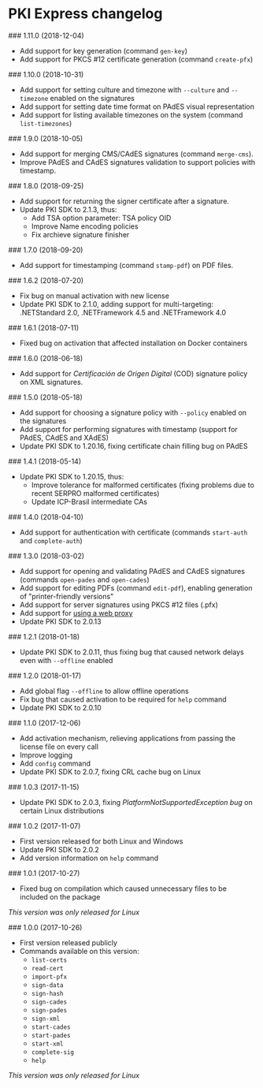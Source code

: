 ﻿# PKI Express changelog

<a name="v1-11-0" />
### 1.11.0 (2018-12-04)

- Add support for key generation (command `gen-key`)
- Add support for PKCS #12 certificate generation (command `create-pfx`)

<a name="v1-10-0" />
### 1.10.0 (2018-10-31)

- Add support for setting culture and timezone with `--culture` and `--timezone` enabled on the signatures
- Add support for setting date time format on PAdES visual representation
- Add support for listing available timezones on the system (command `list-timezones`)

<a name="v1-9-0" />
### 1.9.0 (2018-10-05)

- Add support for merging CMS/CAdES signatures (command `merge-cms`).
- Improve PAdES and CAdES signatures validation to support policies with timestamp.

<a name="v1-8-0" />
### 1.8.0 (2018-09-25)

- Add support for returning the signer certificate after a signature.
- Update PKI SDK to 2.1.3, thus:
  - Add TSA option parameter: TSA policy OID
  - Improve Name encoding policies
  - Fix archieve signature finisher

<a name="v1-7-0" />
### 1.7.0 (2018-09-20)

- Add support for timestamping (command `stamp-pdf`) on PDF files.

<a name="v1-6-2" />
### 1.6.2 (2018-07-20)

- Fix bug on manual activation with new license
- Update PKI SDK to 2.1.0, adding support for multi-targeting: .NETStandard 2.0, .NETFramework 4.5 and .NETFramework 4.0

<a name="v1-6-1" />
### 1.6.1 (2018-07-11)

- Fixed bug on activation that affected installation on Docker containers

<a name="v1-6-0" />
### 1.6.0 (2018-06-18)

- Add support for *Certificación de Origen Digital* (COD) signature policy on XML signatures.

<a name="v1-5-0" />
### 1.5.0 (2018-05-18)

- Add support for choosing a signature policy with `--policy` enabled on the signatures
- Add support for performing signatures with timestamp (support for PAdES, CAdES and XAdES)
- Update PKI SDK to 1.20.16, fixing certificate chain filling bug on PAdES

<a name="v1-4-1" />
### 1.4.1 (2018-05-14)

- Update PKI SDK to 1.20.15, thus:
  - Improve tolerance for malformed certificates (fixing problems due to recent SERPRO malformed certificates)
  - Update ICP-Brasil intermediate CAs

<a name="v1-4-0" />
### 1.4.0 (2018-04-10)

- Add support for authentication with certificate (commands `start-auth` and `complete-auth`)

<a name="v1-3-0" />
### 1.3.0 (2018-03-02)

- Add support for opening and validating PAdES and CAdES signatures (commands `open-pades` and `open-cades`)
- Add support for editing PDFs (command `edit-pdf`), enabling generation of "printer-friendly versions"
- Add support for server signatures using PKCS #12 files (.pfx)
- Add support for [using a web proxy](config/proxy.md)
- Update PKI SDK to 2.0.13


<a name="v1-2-1" />
### 1.2.1 (2018-01-18)

- Update PKI SDK to 2.0.11, thus fixing bug that caused network delays even with `--offline` enabled


<a name="v1-2-0" />
### 1.2.0 (2018-01-17)

- Add global flag `--offline` to allow offline operations
- Fix bug that caused activation to be required for `help` command
- Update PKI SDK to 2.0.10


<a name="v1-1-0" />
### 1.1.0 (2017-12-06)

- Add activation mechanism, relieving applications from passing the license file on every call
- Improve logging
- Add `config` command
- Update PKI SDK to 2.0.7, fixing CRL cache bug on Linux


<a name="v1-0-3" />
### 1.0.3 (2017-11-15)

- Update PKI SDK to 2.0.3, fixing *PlatformNotSupportedException bug* on certain Linux distributions


<a name="v1-0-2" />
### 1.0.2 (2017-11-07)

- First version released for both Linux and Windows
- Update PKI SDK to 2.0.2
- Add version information on `help` command


<a name="v1-0-1" />
### 1.0.1 (2017-10-27)

- Fixed bug on compilation which caused unnecessary files to be included on the package

*This version was only released for Linux*


<a name="v1-0-0" />
### 1.0.0 (2017-10-26)

- First version released publicly
- Commands available on this version:
  - `list-certs`
  - `read-cert`
  - `import-pfx`
  - `sign-data`
  - `sign-hash`
  - `sign-cades`
  - `sign-pades`
  - `sign-xml`
  - `start-cades`
  - `start-pades`
  - `start-xml`
  - `complete-sig`
  - `help`

*This version was only released for Linux*
